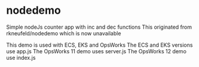 # nodedemo
Simple nodeJs counter app with inc and dec functions
This originated from rkneufeld/nodedemo which is now unavailable

This demo is used with ECS, EKS and OpsWorks
The ECS and EKS versions use app.js
The OpsWorks 11 demo uses server.js
The OpsWorks 12 demo use index.js
